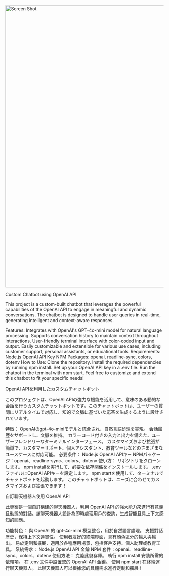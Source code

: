 
<img width="896" alt="Screen Shot " src="https://github.com/user-attachments/assets/fd258938-f2bf-4ddc-a602-a25925679278">

Custom Chatbot using OpenAI API

This project is a custom-built chatbot that leverages the powerful capabilities of the OpenAI API to engage in meaningful and dynamic conversations. The chatbot is designed to handle user queries in real-time, generating intelligent and context-aware responses.

Features:
Integrates with OpenAI's GPT-4o-mini model for natural language processing.
Supports conversation history to maintain context throughout interactions.
User-friendly terminal interface with color-coded input and output.
Easily customizable and extensible for various use cases, including customer support, personal assistants, or educational tools.
Requirements:
Node.js
OpenAI API Key
NPM Packages: openai, readline-sync, colors, dotenv
How to Use:
Clone the repository.
Install the required dependencies by running npm install.
Set up your OpenAI API key in a .env file.
Run the chatbot in the terminal with npm start.
Feel free to customize and extend this chatbot to fit your specific needs!


OpenAI APIを利用したカスタムチャットボット

このプロジェクトは、OpenAI APIの強力な機能を活用して、意味のある動的な会話を行うカスタムチャットボットです。このチャットボットは、ユーザーの質問にリアルタイムで対応し、知的で文脈に基づいた応答を生成するように設計されています。

特徴：
OpenAIのgpt-4o-miniモデルと統合され、自然言語処理を実現。
会話履歴をサポートし、文脈を維持。
カラーコード付きの入力と出力を備えた、ユーザーフレンドリーなターミナルインターフェース。
カスタマイズおよび拡張が簡単で、カスタマーサポート、個人アシスタント、教育ツールなどのさまざまなユースケースに対応可能。
必要条件：
Node.js
OpenAI APIキー
NPMパッケージ：openai、readline-sync、colors、dotenv
使い方：
リポジトリをクローンします。
npm installを実行して、必要な依存関係をインストールします。
.envファイルにOpenAI APIキーを設定します。
npm startを使用して、ターミナルでチャットボットを起動します。
このチャットボットは、ニーズに合わせてカスタマイズおよび拡張できます！

自訂聊天機器人使用 OpenAI API

此專案是一個自訂構建的聊天機器人，利用 OpenAI API 的強大能力來進行有意義且動態的對話。該聊天機器人設計為即時處理用戶的查詢，生成智能且具上下文感知的回應。

功能特色：
與 OpenAI 的 gpt-4o-mini 模型整合，用於自然語言處理。
支援對話歷史，保持上下文連貫性。
使用者友好的終端界面，具有顏色區分的輸入與輸出。
易於定制和擴展，適用於各種應用場景，包括客戶支持、個人助理或教育工具。
系統需求：
Node.js
OpenAI API 金鑰
NPM 套件：openai、readline-sync、colors、dotenv
使用方法：
克隆此儲存庫。
執行 npm install 安裝所需的依賴項。
在 .env 文件中設置您的 OpenAI API 金鑰。
使用 npm start 在終端運行聊天機器人。
此聊天機器人可以根據您的具體需求進行定制和擴展！
